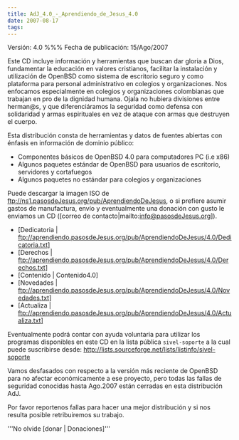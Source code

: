 ```yaml
---
title: AdJ_4.0_-_Aprendiendo_de_Jesus_4.0
date: 2007-08-17
tags:
---
```

Versión: 4.0 %%%
Fecha de publicación: 15/Ago/2007

Este CD incluye información y herramientas que buscan dar gloria a Dios, fundamentar la educación en valores cristianos, facilitar la instalación y utilización de OpenBSD como sistema de escritorio seguro y como plataforma para personal administrativo en colegios y organizaciones. Nos enfocamos especialmente en colegios y organizaciones colombianas que trabajan en pro de la dignidad humana.  Ojala no hubiera divisiones entre herman@s, y que diferenciáramos la seguridad como defensa con solidaridad y armas espirituales en vez de ataque con armas que destruyen el cuerpo. 

Esta distribución consta de herramientas y datos de fuentes abiertas con énfasis en información de dominio público:

* Componentes básicos de OpenBSD 4.0 para computadores PC (i.e x86)
* Algunos paquetes estándar de OpenBSD para usuarios de escritorio, servidores y cortafuegos
* Algunos paquetes no estándar para colegios y organizaciones 

Puede descargar la imagen ISO de ftp://ns1.pasosdeJesus.org/pub/AprendiendoDeJesus, o si prefiere asumir gastos de manufactura, envío y eventualmente una donación con gusto le enviamos un CD ([correo de contacto|mailto:info@pasosdeJesus.org]).

* [Dedicatoria | ftp://aprendiendo.pasosdeJesus.org/pub/AprendiendoDeJesus/4.0/Dedicatoria.txt]
* [Derechos  | ftp://aprendiendo.pasosdeJesus.org/pub/AprendiendoDeJesus/4.0/Derechos.txt]
* [Contenido | Contenido4.0]
* [Novedades | ftp://aprendiendo.pasosdeJesus.org/pub/AprendiendoDeJesus/4.0/Novedades.txt]
* [Actualiza | ftp://aprendiendo.pasosdeJesus.org/pub/AprendiendoDeJesus/4.0/Actualiza.txt]

Eventualmente podrá contar con ayuda voluntaria para utilizar los programas disponibles en este CD en la lista pública ```sivel-soporte``` a la cual puede suscribirse desde: http://lists.sourceforge.net/lists/listinfo/sivel-soporte

Vamos desfasados con respecto a la versión más reciente de OpenBSD para no afectar económicamente a ese proyecto, pero todas las fallas de seguridad conocidas hasta Ago.2007 están cerradas en esta distribución AdJ.


Por favor reportenos fallas para hacer una mejor distribución y si nos resulta posible retribuiremos su trabajo.

'''No olvide [donar | Donaciones]'''
